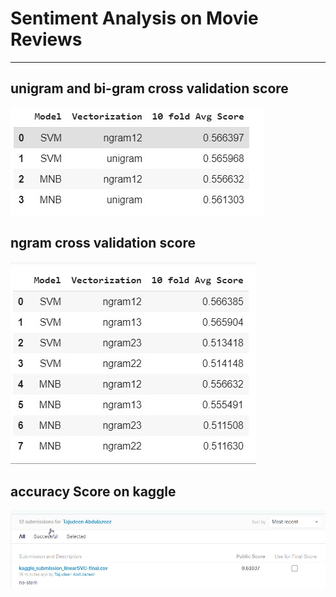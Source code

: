 # Sentiment Analysis on Movie Reviews
***

## unigram and bi-gram cross validation score
![Unigran](https://github.com/toraaglobal/SentimentAnalysis/blob/master/unigram-bigram-score.jpg)

## ngram cross validation score
![ngram](https://github.com/toraaglobal/SentimentAnalysis/blob/master/ngram.jpg)

## accuracy Score on kaggle 
![Kaggle Score](https://github.com/toraaglobal/SentimentAnalysis/blob/master/kaggle_submission.jpg)
